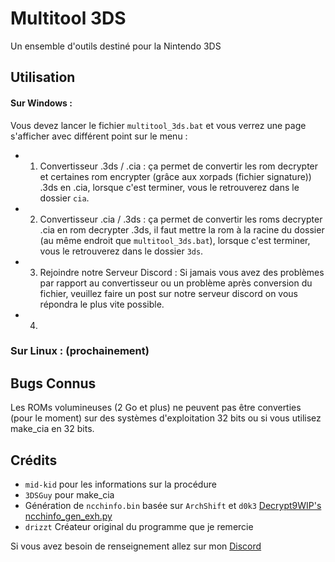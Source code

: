# Multitool 3DS
Un ensemble d'outils destiné pour la Nintendo 3DS

## Utilisation

#### Sur Windows :

Vous devez lancer le fichier `multitool_3ds.bat` et vous verrez une page s'afficher avec différent point sur le menu : 

- 1. Convertisseur .3ds / .cia : ça permet de convertir les rom decrypter et certaines rom encrypter (grâce aux xorpads (fichier signature)) .3ds en .cia, lorsque c'est terminer, vous le retrouverez dans le dossier `cia`.

- 2. Convertisseur .cia / .3ds : ça permet de convertir les roms decrypter .cia en rom decrypter .3ds, il faut mettre la rom à la racine du dossier (au même endroit que `multitool_3ds.bat`), lorsque c'est terminer, vous le retrouverez dans le dossier `3ds`.

- 3. Rejoindre notre Serveur Discord : Si jamais vous avez des problèmes par rapport au convertisseur ou un problème après conversion du fichier, veuillez faire un post sur notre serveur discord on vous répondra le plus vite possible.

- 4. 


### Sur Linux : (prochainement)

## Bugs Connus
Les ROMs volumineuses (2 Go et plus) ne peuvent pas être converties (pour le moment) sur des systèmes d'exploitation 32 bits ou si vous utilisez make_cia en 32 bits.

## Crédits
* `mid-kid` pour les informations sur la procédure
* `3DSGuy` pour make_cia
* Génération de `ncchinfo.bin` basée sur `ArchShift` et `d0k3` [Decrypt9WIP's ncchinfo_gen_exh.py](https://github.com/d0k3/Decrypt9WIP/blob/master/scripts/ncchinfo_gen_exh.py)
* `drizzt` Créateur original du programme que je remercie

Si vous avez besoin de renseignement allez sur mon [Discord](https://discord.gg/heUzNmpXgM)